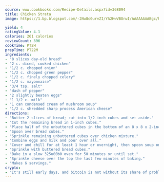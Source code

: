 ```yaml
---
source: www.cookbooks.com/Recipe-Details.aspx?id=368094
title: Chicken Strata
image: https://1.bp.blogspot.com/-2Nw8c0urvZI/YA2HwVBOrwI/AAAAAAAABgc/hcoCuYbLRGghREWYfHLERS8jzKEXzVPXwCLcBGAsYHQ/s154/14.png

yield: 4
ratingValue: 4.1
calories: 261 calories
reviewCount: 396
cookTime: PT2H
prepTime: PT22M
ingredients:
- "8 slices day-old bread"
- "2 c. diced, cooked chicken"
- "1/2 c. chopped onion"
- "1/2 c. chopped green pepper"
- "1/2 c. finely chopped celery"
- "1/2 c. mayonnaise"
- "3/4 tsp. salt"
- "dash of pepper"
- "2 slightly beaten eggs"
- "1 1/2 c. milk"
- "1 can condensed cream of mushroom soup"
- "1/2 c. shredded sharp process American cheese"
directions:
- "Butter 2 slices of bread; cut into 1/2-inch cubes and set aside."
- "Cut the remaining bread in 1-inch cubes."
- "Place half of the unbuttered cubes in the bottom of an 8 x 8 x 2-inch baking dish. Combine chicken, vegetables, mayonnaise and seasonings."
- "Spoon over bread cubes."
- "Sprinkle remaining unbuttered cubes over chicken mixture."
- "Combine eggs and milk and pour over all."
- "Cover and chill for at least 1 hour or overnight, then spoon soup on top."
- "Sprinkle with buttered bread cubes."
- "Bake in a slow 325u00b0 oven for 50 minutes or until set."
- "Sprinkle cheese over the top the last few minutes of baking."
- "Makes 6 servings."
crypto:
- "It's still early days, and bitcoin is not without its share of problems."
---
```

